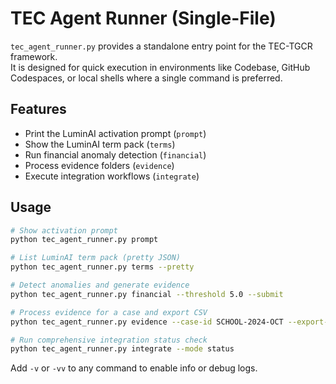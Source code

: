 # TEC Agent Runner (Single-File)

`tec_agent_runner.py` provides a standalone entry point for the TEC-TGCR framework.  
It is designed for quick execution in environments like Codebase, GitHub Codespaces, or local shells where a single command is preferred.

## Features
- Print the LuminAI activation prompt (`prompt`)
- Show the LuminAI term pack (`terms`)
- Run financial anomaly detection (`financial`)
- Process evidence folders (`evidence`)
- Execute integration workflows (`integrate`)

## Usage

```bash
# Show activation prompt
python tec_agent_runner.py prompt

# List LuminAI term pack (pretty JSON)
python tec_agent_runner.py terms --pretty

# Detect anomalies and generate evidence
python tec_agent_runner.py financial --threshold 5.0 --submit

# Process evidence for a case and export CSV
python tec_agent_runner.py evidence --case-id SCHOOL-2024-OCT --export-csv

# Run comprehensive integration status check
python tec_agent_runner.py integrate --mode status
```

Add `-v` or `-vv` to any command to enable info or debug logs.
